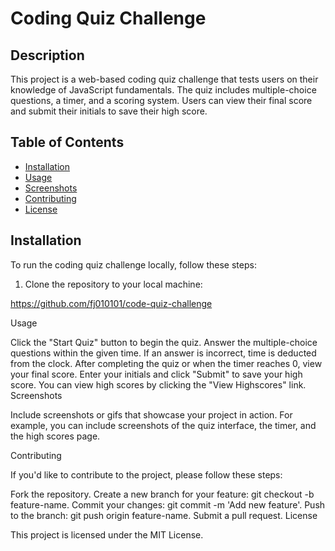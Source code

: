 # Coding Quiz Challenge

## Description

This project is a web-based coding quiz challenge that tests users on their knowledge of JavaScript fundamentals. The quiz includes multiple-choice questions, a timer, and a scoring system. Users can view their final score and submit their initials to save their high score.

## Table of Contents

- [Installation](#installation)
- [Usage](#usage)
- [Screenshots](#screenshots)
- [Contributing](#contributing)
- [License](#license)

## Installation

To run the coding quiz challenge locally, follow these steps:

1. Clone the repository to your local machine:

https://github.com/fj010101/code-quiz-challenge

Usage

Click the "Start Quiz" button to begin the quiz.
Answer the multiple-choice questions within the given time.
If an answer is incorrect, time is deducted from the clock.
After completing the quiz or when the timer reaches 0, view your final score.
Enter your initials and click "Submit" to save your high score.
You can view high scores by clicking the "View Highscores" link.
Screenshots

Include screenshots or gifs that showcase your project in action. For example, you can include screenshots of the quiz interface, the timer, and the high scores page.

Contributing

If you'd like to contribute to the project, please follow these steps:

Fork the repository.
Create a new branch for your feature: git checkout -b feature-name.
Commit your changes: git commit -m 'Add new feature'.
Push to the branch: git push origin feature-name.
Submit a pull request.
License

This project is licensed under the MIT License.
